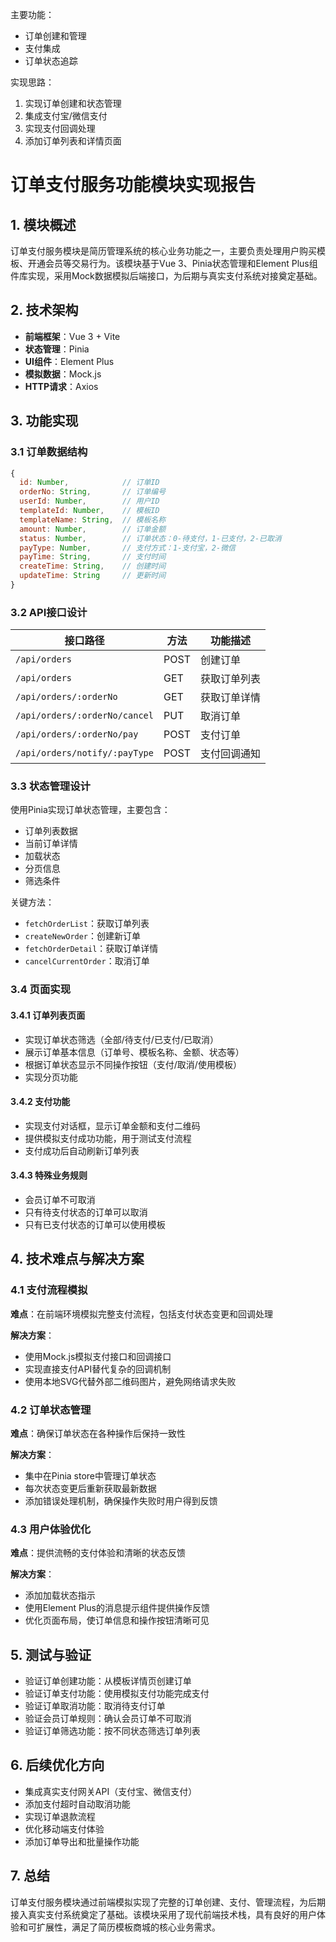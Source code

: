 主要功能：
- 订单创建和管理
- 支付集成
- 订单状态追踪

实现思路：
1. 实现订单创建和状态管理
2. 集成支付宝/微信支付
3. 实现支付回调处理
4. 添加订单列表和详情页面

# 订单支付服务功能模块实现报告

## 1. 模块概述

订单支付服务模块是简历管理系统的核心业务功能之一，主要负责处理用户购买模板、开通会员等交易行为。该模块基于Vue 3、Pinia状态管理和Element Plus组件库实现，采用Mock数据模拟后端接口，为后期与真实支付系统对接奠定基础。

## 2. 技术架构

- **前端框架**：Vue 3 + Vite
- **状态管理**：Pinia
- **UI组件**：Element Plus
- **模拟数据**：Mock.js
- **HTTP请求**：Axios

## 3. 功能实现

### 3.1 订单数据结构

```javascript
{
  id: Number,            // 订单ID
  orderNo: String,       // 订单编号
  userId: Number,        // 用户ID
  templateId: Number,    // 模板ID
  templateName: String,  // 模板名称
  amount: Number,        // 订单金额
  status: Number,        // 订单状态：0-待支付，1-已支付，2-已取消
  payType: Number,       // 支付方式：1-支付宝，2-微信
  payTime: String,       // 支付时间
  createTime: String,    // 创建时间
  updateTime: String     // 更新时间
}
```

### 3.2 API接口设计

| 接口路径 | 方法 | 功能描述 |
|---------|------|---------|
| `/api/orders` | POST | 创建订单 |
| `/api/orders` | GET | 获取订单列表 |
| `/api/orders/:orderNo` | GET | 获取订单详情 |
| `/api/orders/:orderNo/cancel` | PUT | 取消订单 |
| `/api/orders/:orderNo/pay` | POST | 支付订单 |
| `/api/orders/notify/:payType` | POST | 支付回调通知 |

### 3.3 状态管理设计

使用Pinia实现订单状态管理，主要包含：
- 订单列表数据
- 当前订单详情
- 加载状态
- 分页信息
- 筛选条件

关键方法：
- `fetchOrderList`：获取订单列表
- `createNewOrder`：创建新订单
- `fetchOrderDetail`：获取订单详情
- `cancelCurrentOrder`：取消订单

### 3.4 页面实现

#### 3.4.1 订单列表页面

- 实现订单状态筛选（全部/待支付/已支付/已取消）
- 展示订单基本信息（订单号、模板名称、金额、状态等）
- 根据订单状态显示不同操作按钮（支付/取消/使用模板）
- 实现分页功能

#### 3.4.2 支付功能

- 实现支付对话框，显示订单金额和支付二维码
- 提供模拟支付成功功能，用于测试支付流程
- 支付成功后自动刷新订单列表

#### 3.4.3 特殊业务规则

- 会员订单不可取消
- 只有待支付状态的订单可以取消
- 只有已支付状态的订单可以使用模板

## 4. 技术难点与解决方案

### 4.1 支付流程模拟

**难点**：在前端环境模拟完整支付流程，包括支付状态变更和回调处理

**解决方案**：
- 使用Mock.js模拟支付接口和回调接口
- 实现直接支付API替代复杂的回调机制
- 使用本地SVG代替外部二维码图片，避免网络请求失败

### 4.2 订单状态管理

**难点**：确保订单状态在各种操作后保持一致性

**解决方案**：
- 集中在Pinia store中管理订单状态
- 每次状态变更后重新获取最新数据
- 添加错误处理机制，确保操作失败时用户得到反馈

### 4.3 用户体验优化

**难点**：提供流畅的支付体验和清晰的状态反馈

**解决方案**：
- 添加加载状态指示
- 使用Element Plus的消息提示组件提供操作反馈
- 优化页面布局，使订单信息和操作按钮清晰可见

## 5. 测试与验证

- 验证订单创建功能：从模板详情页创建订单
- 验证订单支付功能：使用模拟支付功能完成支付
- 验证订单取消功能：取消待支付订单
- 验证会员订单规则：确认会员订单不可取消
- 验证订单筛选功能：按不同状态筛选订单列表

## 6. 后续优化方向

- 集成真实支付网关API（支付宝、微信支付）
- 添加支付超时自动取消功能
- 实现订单退款流程
- 优化移动端支付体验
- 添加订单导出和批量操作功能

## 7. 总结

订单支付服务模块通过前端模拟实现了完整的订单创建、支付、管理流程，为后期接入真实支付系统奠定了基础。该模块采用了现代前端技术栈，具有良好的用户体验和可扩展性，满足了简历模板商城的核心业务需求。